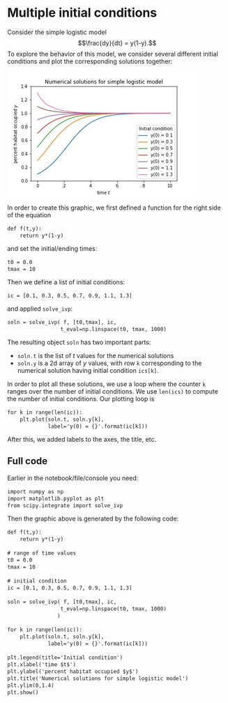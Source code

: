 # Multiple initial conditions

Consider the simple logistic model
$$\frac{dy}{dt} = y(1-y).$$
To explore the behavior of this model, we consider several different initial conditions and plot the corresponding solutions together:


![Logistic model with many ics](logistic_multiple_ic.jpg)

In order to create this graphic, we first defined a function for the right side of the equation
```
def f(t,y):
    return y*(1-y)
```
and set the initial/ending times:
```
t0 = 0.0
tmax = 10
```
Then we define a list of initial conditions:
```
ic = [0.1, 0.3, 0.5, 0.7, 0.9, 1.1, 1.3]
```
and applied `solve_ivp`:
```
soln = solve_ivp( f, [t0,tmax], ic, 
                 t_eval=np.linspace(t0, tmax, 1000)
```
The resulting object `soln` has two important parts:
- `soln.t` is the list of $t$ values for the numerical solutions
- `soln.y` is a 2d array of $y$ values, with row `k` corresponding to the numerical solution having initial condition `ics[k]`.

In order to plot all these solutions, we use a loop where the counter `k` ranges over the number of initial conditions.
We use `len(ics)` to compute the number of initial conditions.
Our plotting loop is
```
for k in range(len(ic)):
    plt.plot(soln.t, soln.y[k], 
             label='y(0) = {}'.format(ic[k]))
```
After this, we added labels to the axes, the title, etc.

## Full code
Earlier in the notebook/file/console you need:
```
import numpy as np
import matplotlib.pyplot as plt
from scipy.integrate import solve_ivp
```
Then the graphic above is generated by the following code:
```
def f(t,y):
    return y*(1-y)

# range of time values
t0 = 0.0
tmax = 10

# initial condition
ic = [0.1, 0.3, 0.5, 0.7, 0.9, 1.1, 1.3]

soln = solve_ivp( f, [t0,tmax], ic, 
                 t_eval=np.linspace(t0, tmax, 1000)
                )
                 
for k in range(len(ic)):
    plt.plot(soln.t, soln.y[k], 
             label='y(0) = {}'.format(ic[k]))

plt.legend(title='Initial condition')
plt.xlabel('time $t$')
plt.ylabel('percent habitat occupied $y$')
plt.title('Numerical solutions for simple logistic model')
plt.ylim(0,1.4)
plt.show()
```